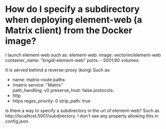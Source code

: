 
# How do I specify a subdirectory when deploying element-web (a Matrix client) from the Docker image?

I launch element-web such as:
element-web:
  image: vectorim/element-web
  container_name: "brigid-element-web"
  ports:
    - 5001:80
  volumes:

It is served behind a reverse-proxy (kong)
Such as:
  - name: matrix-route
paths:
  - /matrix
service: "Matrix"  
path_handling: v0
preserve_host: false
protocols:
  - http
  - https
regex_priority: 0
strip_path: true

Is there a way to specify a subdirectory in the url of element-web?
Such as http://localhost:5001/subdirectory.
I don't see any property allowing this in config.json.

        